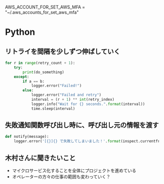 AWS_ACCOUNT_FOR_SET_AWS_MFA = "~/.aws_accounts_for_set_aws_mfa"




# Python

## リトライを間隔を少しずつ伸ばしていく


```py
for r in range(retry_count + 1):
    try:
        print(do_something)
    except:
        if a == b:
            logger.error("Failed!")
        else:
            logger.error("Failed and retry")
            interval = (r + 1) ** int(retry_index)
            logger.info("Wait for {} seconds.".format(interval))
            time.sleep(interval)
```


## 失敗通知関数呼び出し時に、呼び出し元の情報を渡す
```py
def notify(message):
    logger.error('[{}]{} で失敗してしまいました！'.format(inspect.currentframe().f_code.co_name, message))
```




## 木村さんに聞きたいこと
- マイクロサービス化することを全体にプロジェクトを進めている
- オペレーターの方々の仕事の範囲も変わっていく？